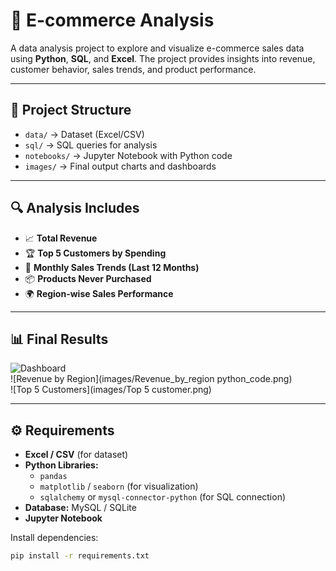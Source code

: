 # 🛒 E-commerce Analysis  

A data analysis project to explore and visualize e-commerce sales data using **Python**, **SQL**, and **Excel**. The project provides insights into revenue, customer behavior, sales trends, and product performance.  

---

## 📂 Project Structure
- `data/` → Dataset (Excel/CSV)  
- `sql/` → SQL queries for analysis  
- `notebooks/` → Jupyter Notebook with Python code  
- `images/` → Final output charts and dashboards  

---

## 🔍 Analysis Includes
- 📈 **Total Revenue**  
- 🏆 **Top 5 Customers by Spending**  
- 📅 **Monthly Sales Trends (Last 12 Months)**  
- 📦 **Products Never Purchased**  
- 🌍 **Region-wise Sales Performance**  

---

## 📊 Final Results
![Dashboard](images/Excel_dashboard_E-commerce.png)  
![Revenue by Region](images/Revenue_by_region python_code.png)  
![Top 5 Customers](images/Top 5 customer.png)  

---

## ⚙️ Requirements
- **Excel / CSV** (for dataset)  
- **Python Libraries:**  
  - `pandas`  
  - `matplotlib` / `seaborn` (for visualization)  
  - `sqlalchemy` or `mysql-connector-python` (for SQL connection)  
- **Database:** MySQL / SQLite  
- **Jupyter Notebook**  

Install dependencies:  
```bash
pip install -r requirements.txt
